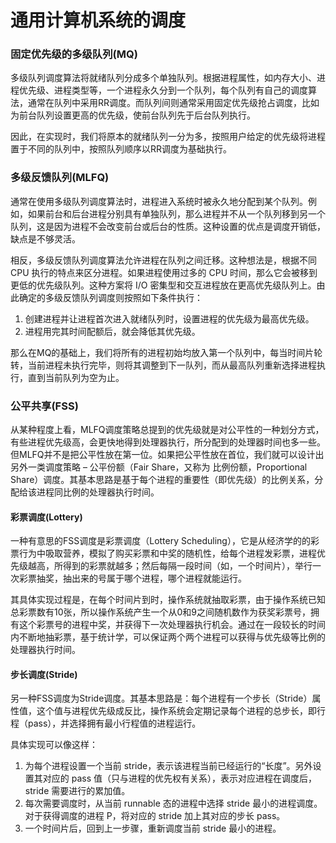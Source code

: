 # 通用计算机系统的调度

### 固定优先级的多级队列(MQ)

多级队列调度算法将就绪队列分成多个单独队列。根据进程属性，如内存大小、进程优先级、进程类型等，一个进程永久分到一个队列，每个队列有自己的调度算法，通常在队列中采用RR调度。而队列间则通常采用固定优先级抢占调度，比如为前台队列设置更高的优先级，使前台队列先于后台队列执行。

因此，在实现时，我们将原本的就绪队列一分为多，按照用户给定的优先级将进程置于不同的队列中，按照队列顺序以RR调度为基础执行。

### 多级反馈队列(MLFQ)

通常在使用多级队列调度算法时，进程进入系统时被永久地分配到某个队列。例如，如果前台和后台进程分别具有单独队列，那么进程并不从一个队列移到另一个队列，这是因为进程不会改变前台或后台的性质。这种设置的优点是调度开销低，缺点是不够灵活。

相反，多级反馈队列调度算法允许进程在队列之间迁移。这种想法是，根据不同 CPU 执行的特点来区分进程。如果进程使用过多的 CPU 时间，那么它会被移到更低的优先级队列。这种方案将 I/O 密集型和交互进程放在更高优先级队列上。由此确定的多级反馈队列调度则按照如下条件执行：

1. 创建进程并让进程首次进入就绪队列时，设置进程的优先级为最高优先级。
2. 进程用完其时间配额后，就会降低其优先级。

那么在MQ的基础上，我们将所有的进程初始均放入第一个队列中，每当时间片轮转，当前进程未执行完毕，则将其调整到下一队列，而从最高队列重新选择进程执行，直到当前队列为空为止。

### 公平共享(FSS)

从某种程度上看，MLFQ调度策略总提到的优先级就是对公平性的一种划分方式，有些进程优先级高，会更快地得到处理器执行，所分配到的处理器时间也多一些。但MLFQ并不是把公平性放在第一位。如果把公平性放在首位，我们就可以设计出另外一类调度策略 – 公平份额（Fair Share，又称为 比例份额，Proportional Share）调度。其基本思路是基于每个进程的重要性（即优先级）的比例关系，分配给该进程同比例的处理器执行时间。

#### 彩票调度(Lottery)

一种有意思的FSS调度是彩票调度（Lottery Scheduling），它是从经济学的的彩票行为中吸取营养，模拟了购买彩票和中奖的随机性，给每个进程发彩票，进程优先级越高，所得到的彩票就越多；然后每隔一段时间（如，一个时间片），举行一次彩票抽奖，抽出来的号属于哪个进程，哪个进程就能运行。

其具体实现过程是，在每个时间片到时，操作系统就抽取彩票，由于操作系统已知总彩票数有10张，所以操作系统产生一个从0和9之间随机数作为获奖彩票号，拥有这个彩票号的进程中奖，并获得下一次处理器执行机会。通过在一段较长的时间内不断地抽彩票，基于统计学，可以保证两个两个进程可以获得与优先级等比例的处理器执行时间。

#### 步长调度(Stride)

另一种FSS调度为Stride调度。其基本思路是：每个进程有一个步长（Stride）属性值，这个值与进程优先级成反比，操作系统会定期记录每个进程的总步长，即行程（pass），并选择拥有最小行程值的进程运行。

具体实现可以像这样：

1. 为每个进程设置一个当前 stride，表示该进程当前已经运行的“长度”。另外设置其对应的 pass 值（只与进程的优先权有关系），表示对应进程在调度后，stride 需要进行的累加值。
2. 每次需要调度时，从当前 runnable 态的进程中选择 stride 最小的进程调度。对于获得调度的进程 P，将对应的 stride 加上其对应的步长 pass。
3. 一个时间片后，回到上一步骤，重新调度当前 stride 最小的进程。

